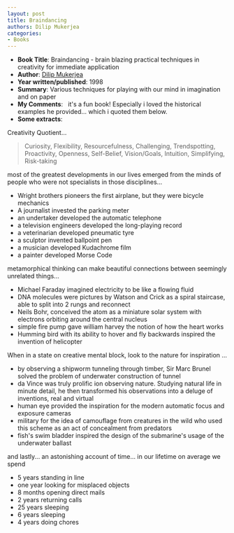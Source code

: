 ```yaml
---
layout: post
title: Braindancing
authors: Dilip Mukerjea
categories:
- Books
---
```




- **Book Title**: Braindancing - brain blazing practical techniques in creativity for immediate application
- **Author**:  [Dilip Mukerjea](http://members.optusnet.com.au/~charles57/Creative/Dilip/index.html)
- **Year written/published**:  1998
- **Summary**:  Various techniques for playing with our mind in imagination and on paper
- **My Comments**:   it's a fun book! Especially i loved the historical examples he provided... which i quoted them below.
- **Some extracts**:

Creativity Quotient...

> Curiosity, Flexibility, Resourcefulness, Challenging, Trendspotting, Proactivity, Openness, Self-Belief, Vision/Goals, Intuition, Simplifying, Risk-taking

most of the greatest developments in our lives emerged from the minds of people who were not specialists in those disciplines...

- Wright brothers pioneers the first airplane, but they were bicycle mechanics
- A journalist invested the parking meter
- an undertaker developed the automatic telephone
- a television engineers developed the long-playing record
- a veterinarian developed pneumatic tyre
- a sculptor invented ballpoint pen
- a musician developed Kudachrome film
- a painter developed Morse Code

metamorphical thinking can make beautiful connections between seemingly unrelated things...

- Michael Faraday imagined electricity to be like a flowing fluid
- DNA molecules were pictures by Watson and Crick as a spiral staircase, able to split into 2 rungs and reconnect
- Neils Bohr, conceived the atom as a miniature solar system with electrons orbiting around the central nucleus
- simple fire pump gave william harvey the notion of how the heart works
- Humming bird with its ability to hover and fly backwards inspired the invention of helicopter

When in a state on creative mental block, look to the nature for inspiration ...

- by observing a shipworm tunneling through timber, Sir Marc Brunel solved the problem of underwater construction of tunnel
- da Vince was truly prolific ion observing nature. Studying natural life in minute detail, he then transformed his observations into a deluge of inventions, real and virtual
- human eye provided the inspiration for the modern automatic focus and exposure cameras
- military for the idea of camouflage from creatures in the wild who used this scheme as an act of concealment from predators
- fish's swim bladder inspired the design of the submarine's usage of the underwater ballast

and lastly... an astonishing account of time... in our lifetime on average we spend

- 5 years standing in line
- one year looking for misplaced objects
- 8 months opening direct mails
- 2 years returning calls
- 25 years sleeping
- 6 years sleeping
- 4 years doing chores
